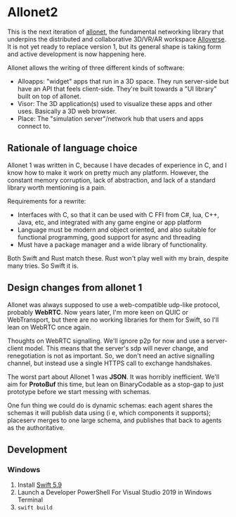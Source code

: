 # Allonet2

This is the next iteration of [allonet](https://github.com/alloverse/allonet/),
the fundamental networking library that underpins the distributed and collaborative 3D/VR/AR
workspace [Alloverse](https://alloverse.com/). It is not yet ready to replace version 1, but its
general shape is taking form and active development is now happening here.

Allonet allows the writing of three different kinds of software:

* Alloapps: "widget" apps that run in a 3D space. They run server-side but have an API that
  feels client-side. They're built towards a "UI library" built on top of allonet.
* Visor: The 3D application(s) used to visualize these apps and other uses. Basically a 3D
  web browser.
* Place: The "simulation server"/network hub that users and apps connect to.

## Rationale of language choice

Allonet 1 was written in C, because I have decades of experience in C, and I know how to make
it work on pretty much any platform. However, the constant memory corruption, lack of abstraction,
and lack of a standard library worth mentioning is a pain.

Requirements for a rewrite:

* Interfaces with C, so that it can be used with C FFI from C#, lua, C++, Java, etc, and
  integrated with any game engine or app platform
* Language must be modern and object oriented, and also suitable for functional programming,
  good support for async and threading
* Must have a package manager and a wide library of functionality.

Both Swift and Rust match these. Rust won't play well with my brain, despite many tries. So
Swift it is.


## Design changes from allonet 1

Allonet was always supposed to use a web-compatible udp-like protocol, probably **WebRTC**.
Now years later, I'm more keen on QUIC or WebTransport, but there are no working libraries 
for them for Swift, so I'll lean on WebRTC once again.

Thoughts on WebRTC signalling. We'll ignore p2p for now and use a server-client model. This means
that the server's sdp will never change, and renegotiation is not as important. So,
we don't need an active signalling channel, but instead use a single HTTPS call to exchange
handshakes.

The worst part about Allonet 1 was **JSON**. It was horribly inefficient. We'll aim for
**ProtoBuf** this time, but lean on BinaryCodable as a stop-gap to just prototype before 
we start messing with schemas. 

One fun thing we could do is dynamic schemas: each agent shares the schemas
it will publish data using (i e, which components it supports); placeserv merges to one large
schema, and publishes that back to agents as the authoritative.



## Development

### Windows

1. Install [Swift 5.9](https://www.swift.org/download/)
2. Launch a Developer PowerShell For Visual Studio 2019 in Windows Terminal
3. `swift build`
